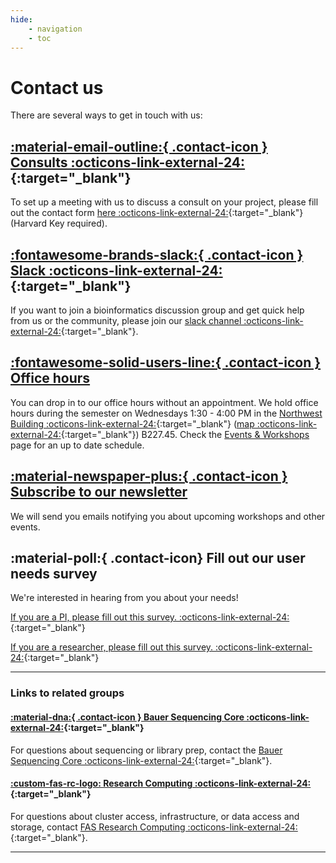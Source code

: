 ```yaml
---
hide:
    - navigation
    - toc
---
```


# Contact us

There are several ways to get in touch with us:

## [:material-email-outline:{ .contact-icon } Consults :octicons-link-external-24:](https://forms.office.com/r/qwXEPbBvFK){:target="_blank"}

To set up a meeting with us to discuss a consult on your project, please fill out the contact form [here :octicons-link-external-24:](https://forms.office.com/r/qwXEPbBvFK){:target="_blank"} (Harvard Key required).

## [:fontawesome-brands-slack:{ .contact-icon } Slack :octicons-link-external-24:](https://fas-bioinformaticspub.slack.com){:target="_blank"}

If you want to join a bioinformatics discussion group and get quick help from us or the community, please join our [slack channel :octicons-link-external-24:](https://fas-bioinformaticspub.slack.com){:target="_blank"}.

## [:fontawesome-solid-users-line:{ .contact-icon } Office hours](../events-workshops/index.md#office-hours)

You can drop in to our office hours without an appointment. We hold office hours during the semester on Wednesdays 1:30 - 4:00 PM in the [Northwest Building :octicons-link-external-24:](https://nw.fas.harvard.edu/){:target="_blank"} ([map :octicons-link-external-24:](https://mapprod.cadm.harvard.edu/portal/apps/indoors/?appid=2c3969f8d1b14147920610a68f6db713&itemUniqueIdField=facility_id&itemSourceKey=Facilities&itemUniqueId=CA-04560){:target="_blank"}) B227.45. Check the [Events & Workshops](../events-workshops/index.md#office-hours) page for an up to date schedule. 

## [ :material-newspaper-plus:{ .contact-icon } Subscribe to our newsletter](newsletter.md)
We will send you emails notifying you about upcoming workshops and other events. 

## :material-poll:{ .contact-icon} Fill out our user needs survey
We're interested in hearing from you about your needs! 

[If you are a PI, please fill out this survey. :octicons-link-external-24:](https://docs.google.com/forms/d/e/1FAIpQLSd_xF1Gdh9048lb99cgma1Cs1yMTW6Alb_boCSyVBif7Ofmcg/viewform?usp=dialog){:target="_blank"}

[If you are a researcher, please fill out this survey. :octicons-link-external-24:](https://docs.google.com/forms/d/e/1FAIpQLSc-Qhhfyfj4X1ZzZQZVWQyyyhwnfCA4o35-WocEdF97c-ZoLg/viewform){:target="_blank"}

---

### Links to related groups

#### [:material-dna:{ .contact-icon } Bauer Sequencing Core :octicons-link-external-24:](https://bauercore.fas.harvard.edu/){:target="_blank"}

For questions about sequencing or library prep, contact the [Bauer Sequencing Core :octicons-link-external-24:](https://bauercore.fas.harvard.edu/){:target="_blank"}.

#### [:custom-fas-rc-logo: Research Computing :octicons-link-external-24:](https://www.rc.fas.harvard.edu/){:target="_blank"}

For questions about cluster access, infrastructure, or data access and storage, contact [FAS Research Computing :octicons-link-external-24:](https://www.rc.fas.harvard.edu/){:target="_blank"}.

---